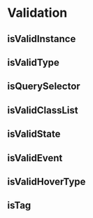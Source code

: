 # Validation

## isValidInstance

## isValidType

## isQuerySelector

## isValidClassList

## isValidState

## isValidEvent

## isValidHoverType

## isTag
